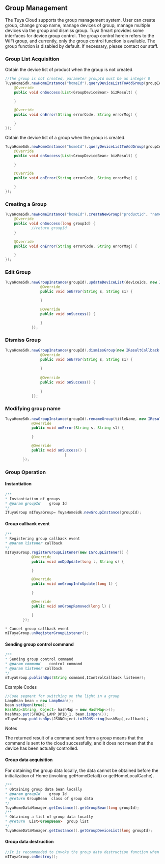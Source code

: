 ## Group Management

The Tuya Cloud supports the group management system. User can create group, change group name, manage devices of group, manage multiple devices via the group and dismiss group.
Tuya Smart provides some interfaces for device group control. The group control herein refers to the WiFi group, and currently, only the group control function is available. The group function is disabled by default. If necessary, please contact our staff.

### Group List Acquisition

Obtain the device list of product when the group is not created.

```java
//the group is not created, parameter groupId must be an integer 0
TuyaHomeSdk.newHomeInstance("homeId").queryDeviceListToAddGroup(groupId, "productId", new IGetDevsFromGroupByPidCallback() {
    @Override
    public void onSuccess(List<GroupDeviceBean> bizResult) {

    }

    @Override
    public void onError(String errorCode, String errorMsg) {

    }
});
```
Obtain the device list of a group when the group is created.

```java
TuyaHomeSdk.newHomeInstance("homeId").queryDeviceListToAddGroup(groupId, "productId", new IGetDevsFromGroupByPidCallback() {
    @Override
    public void onSuccess(List<GroupDeviceBean> bizResult) {

    }

    @Override
    public void onError(String errorCode, String errorMsg) {

    }
});
```

### Creating a Group

```java
TuyaHomeSdk.newHomeInstance("homeId").createNewGroup("productId", "name", devIds, new ICreateGroupCallback() {
    @Override
    public void onSuccess(long groupId) {
			//return groupId
    }

    @Override
    public void onError(String errorCode, String errorMsg) {

    }
});
```

### Edit Group

```java
TuyaHomeSdk.newGroupInstance(groupId).updateDeviceList(deviceIds, new IResultCallback() {
                @Override
                public void onError(String s, String s1) {

                }

                @Override
                public void onSuccess() {

                }
            });
```

### Dismiss Group

```java
TuyaHomeSdk.newGroupInstance(groupId).dismissGroup(new IResultCallback() {
                @Override
                public void onError(String s, String s1) {
	
                }
	
                @Override
                public void onSuccess() {
	
                }
            });
```

### Modifying group name

```java
TuyaHomeSdk.newGroupInstance(groupId).renameGroup(titleName, new IResultCallback() {
            @Override
            public void onError(String s, String s1) {

            }

            @Override
            public void onSuccess() {
                           }
        });
```

### Group Operation

#### Instantiation

```java
/**
* Instantiation of groups
* @param groupId	group Id
*/
ITuyaGroup mITuyaGroup= TuyaHomeSdk.newGroupInstance(groupId);
```

#### Group callback event

```java
/**
* Registering group callback event
* @param listener callback
*/
mITuyaGroup.registerGroupListener(new IGroupListener() {
            @Override
            public void onDpUpdate(long l, String s) {

            }

            @Override
            public void onGroupInfoUpdate(long l) {

            }

            @Override
            public void onGroupRemoved(long l) {

            }
        });

* Cancel group callback event
mITuyaGroup.unRegisterGroupListener();
```

#### Sending group control command

```java
/**
* Sending group control command
* @param command	control command
* @param listener callback
*/
mTuyaGroup.publishDps(String command,IControlCallback listener);
```
Example Codes

```java
//Code segment for switching on the light in a group
LampBean bean = new LampBean();
bean.setOpen(true);
HashMap<String, Object> hashMap = new HashMap<>();
hashMap.put(STHEME_LAMP_DPID_1, bean.isOpen());
mTuyaGroup.publishDps(JSONObject.toJSONString(hashMap),callback)；
```
Notes

The returned result of a command sent from a group means that the command is sent to the cloud successfully, and it does not mean that the device has been actually controlled.

#### Group data acquisition

For obtaining the group data locally, the data cannot be obtained before the initialization of Home (invoking getHomeDetail() or getHomeLocalCache).


```java
/**
* Obtaining group data bean locally
* @param groupId    group Id
* @return GroupBean  class of group data
*/
TuyaHomeDataManager.getInstance().getGroupBean(long groupId);
/**
* Obtaining a list of group data locally
* @return  List<GroupBean>  group list
*/
TuyaHomeDataManager.getInstance().getGroupDeviceList(long groupId);
```
#### Group data destruction

```java
//It is recommended to invoke the group data destruction function when exiting the group control page.
mITuyaGroup.onDestroy();
```
